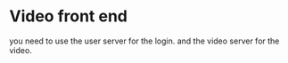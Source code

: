 # Video front end

you need to use the user server for the login.
and the video server for the video.
